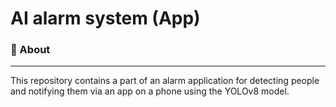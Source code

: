 # AI alarm system (App)

### 📝 About
---
This repository contains a part of an alarm application for detecting people and notifying them via an app on a phone using the YOLOv8 model.

